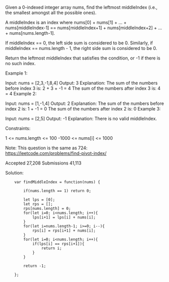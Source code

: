 Given a 0-indexed integer array nums, find the leftmost middleIndex (i.e., the smallest amongst all the possible ones).

A middleIndex is an index where nums[0] + nums[1] + ... + nums[middleIndex-1] == nums[middleIndex+1] + nums[middleIndex+2] + ... + nums[nums.length-1].

If middleIndex == 0, the left side sum is considered to be 0. Similarly, if middleIndex == nums.length - 1, the right side sum is considered to be 0.

Return the leftmost middleIndex that satisfies the condition, or -1 if there is no such index.

 

Example 1:

Input: nums = [2,3,-1,8,4]
Output: 3
Explanation: The sum of the numbers before index 3 is: 2 + 3 + -1 = 4
The sum of the numbers after index 3 is: 4 = 4
Example 2:

Input: nums = [1,-1,4]
Output: 2
Explanation: The sum of the numbers before index 2 is: 1 + -1 = 0
The sum of the numbers after index 2 is: 0
Example 3:

Input: nums = [2,5]
Output: -1
Explanation: There is no valid middleIndex.
 

Constraints:

1 <= nums.length <= 100
-1000 <= nums[i] <= 1000
 

Note: This question is the same as 724: https://leetcode.com/problems/find-pivot-index/

Accepted
27,208
Submissions
41,113


Solution: 

        var findMiddleIndex = function(nums) {
            
            if(nums.length == 1) return 0;
            
            let lps = [0];
            let rps = [];
            rps[nums.length] = 0;
            for(let i=0; i<nums.length; i++){
                lps[i+1] = lps[i] + nums[i]; 
            }
            for(let i=nums.length-1; i>=0; i--){
                rps[i] = rps[i+1] + nums[i];
            }
            for(let i=0; i<nums.length; i++){
                if(lps[i] == rps[i+1]){
                    return i;
                }
            }
            
            return -1;
            
        };